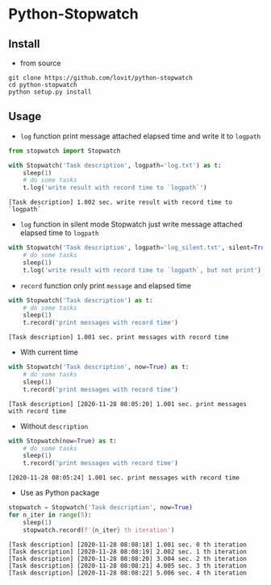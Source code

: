 # Python-Stopwatch

## Install

- from source
```
git clone https://github.com/lovit/python-stopwatch
cd python-stopwatch
python setup.py install
```

## Usage

- `log` function print message attached elapsed time and write it to `logpath`
```python
from stopwatch import Stopwatch

with Stopwatch('Task description', logpath='log.txt') as t:
    sleep(1)
    # do some tasks
    t.log('write result with record time to `logpath`')
```
```
[Task description] 1.002 sec. write result with record time to `logpath`
```

- `log` function in silent mode Stopwatch just write message attached elapsed time to `logpath`
```python
with Stopwatch('Task description', logpath='log_silent.txt', silent=True) as t:
    # do some tasks
    sleep(1)
    t.log('write result with record time to `logpath`, but not print')
```

- `record` function only print `message` and elapsed time
```python
with Stopwatch('Task description') as t:
    # do some tasks
    sleep(1)
    t.record('print messages with record time')
```
```
[Task description] 1.001 sec. print messages with record time
```

- With current time
```python
with Stopwatch('Task description', now=True) as t:
    # do some tasks
    sleep(1)
    t.record('print messages with record time')
```
```
[Task description] [2020-11-28 08:05:20] 1.001 sec. print messages with record time
```

- Without `description`
```python
with Stopwatch(now=True) as t:
    # do some tasks
    sleep(1)
    t.record('print messages with record time')
```
```
[2020-11-28 08:05:24] 1.001 sec. print messages with record time
```

- Use as Python package
```python
stopwatch = Stopwatch('Task description', now=True)
for n_iter in range(5):
    sleep(1)
    stopwatch.record(f'{n_iter} th iteration')
```
```
[Task description] [2020-11-28 08:08:18] 1.001 sec. 0 th iteration
[Task description] [2020-11-28 08:08:19] 2.002 sec. 1 th iteration
[Task description] [2020-11-28 08:08:20] 3.004 sec. 2 th iteration
[Task description] [2020-11-28 08:08:21] 4.005 sec. 3 th iteration
[Task description] [2020-11-28 08:08:22] 5.006 sec. 4 th iteration
```